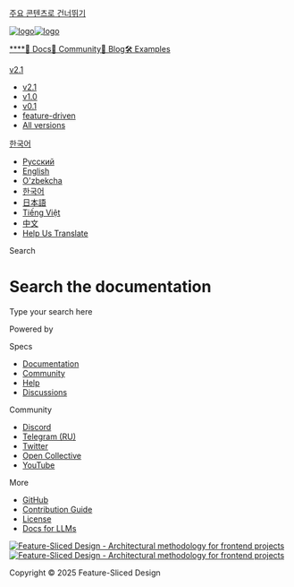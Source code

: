 [주요 콘텐츠로 건너뛰기](#__docusaurus_skipToContent_fallback)

[![logo](/documentation/kr/img/brand/logo-primary.png)![logo](/documentation/kr/img/brand/logo-primary.png)](/documentation/kr/.md)

[****](/documentation/kr/.md)[📖 Docs](/documentation/kr/docs/get-started/overview.md)[💫 Community](/documentation/kr/community.md)[📝 Blog](/documentation/kr/blog)[🛠 Examples](/documentation/kr/examples.md)

[v2.1](/documentation/kr/docs/get-started/overview.md)

* [v2.1](/documentation/kr/docs/get-started/overview.md)
* [v1.0](https://feature-sliced.github.io/featureslices.dev/v1.0.html)
* [v0.1](https://feature-sliced.github.io/featureslices.dev/v0.1.html)
* [feature-driven](https://github.com/feature-sliced/documentation/tree/rc/feature-driven)
* [All versions](/documentation/kr/versions.md)

[한국어](#)

* [Русский](/documentation/ru/search)
* [English](/documentation/search)
* [O'zbekcha](/documentation/uz/search)
* [한국어](/documentation/kr/search.md)
* [日本語](/documentation/ja/search)
* [Tiếng Việt](/documentation/vi/search)
* [中文](/documentation/zh/search)
* [Help Us Translate](https://github.com/feature-sliced/documentation/issues/244)

[](https://discord.gg/S8MzWTUsmp)[](https://github.com/feature-sliced/documentation)

Search

# Search the documentation

Type your search here

Powered by[](https://www.algolia.com/)

Specs

* [Documentation](/documentation/kr/docs/get-started/overview.md)
* [Community](/documentation/kr/community.md)
* [Help](/documentation/kr/nav.md)
* [Discussions](https://github.com/feature-sliced/documentation/discussions)

Community

* [Discord](https://discord.gg/S8MzWTUsmp)
* [Telegram (RU)](https://t.me/feature_sliced)
* [Twitter](https://twitter.com/feature_sliced)
* [Open Collective](https://opencollective.com/feature-sliced)
* [YouTube](https://www.youtube.com/c/FeatureSlicedDesign)

More

* [GitHub](https://github.com/feature-sliced)
* [Contribution Guide](https://github.com/feature-sliced/documentation/blob/master/CONTRIBUTING.md)
* [License](https://github.com/feature-sliced/documentation/blob/master/LICENSE)
* [Docs for LLMs](/documentation/kr/docs/llms.md)

[![Feature-Sliced Design - Architectural methodology for frontend projects](/documentation/kr/img/brand/logo-primary.png)![Feature-Sliced Design - Architectural methodology for frontend projects](/documentation/kr/img/brand/logo-primary.png)](https://github.com/feature-sliced)

Copyright © 2025 Feature-Sliced Design

